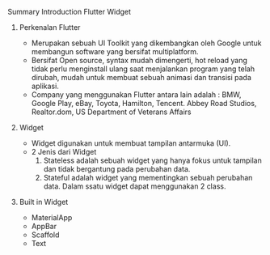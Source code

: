Summary Introduction Flutter Widget

1. Perkenalan Flutter
    - Merupakan sebuah UI Toolkit yang dikembangkan oleh Google untuk membangun software yang bersifat multiplatform.
    - Bersifat Open source, syntax mudah dimengerti, hot reload yang tidak perlu menginstall ulang saat menjalankan program yang telah dirubah, mudah untuk membuat sebuah animasi dan transisi pada aplikasi.
    - Company yang menggunakan Flutter antara lain adalah : BMW, Google Play, eBay, Toyota, Hamilton, Tencent. Abbey Road Studios, Realtor.dom, US Department of Veterans Affairs

2. Widget
    - Widget digunakan untuk membuat tampilan antarmuka (UI).
    - 2 Jenis dari Widget
        1. Stateless adalah sebuah widget yang hanya fokus untuk tampilan dan tidak bergantung pada perubahan data.
        2. Stateful adalah widget yang mementingkan sebuah perubahan data. Dalam ssatu widget dapat menggunakan 2 class.

3. Built in Widget
    - MaterialApp
    - AppBar
    - Scaffold
    - Text
